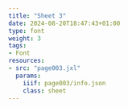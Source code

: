 ```yaml
---
title: "Sheet 3"
date: 2024-08-20T18:47:43+01:00
type: font
weight: 3
tags:
- Font
resources:
- src: "page003.jxl"
  params:
    iiif: page003/info.json
    class: sheet
---
```

